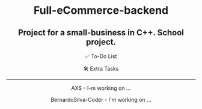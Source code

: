 <div align="center">
  
# Full-eCommerce-backend
Project for a small-business in C++. School project.
---

✅ To-Do List 



🛠 Extra Tasks



---

AXS - I-m working on ...
<p>
BernardoSilva-Coder - I'm working on ...
